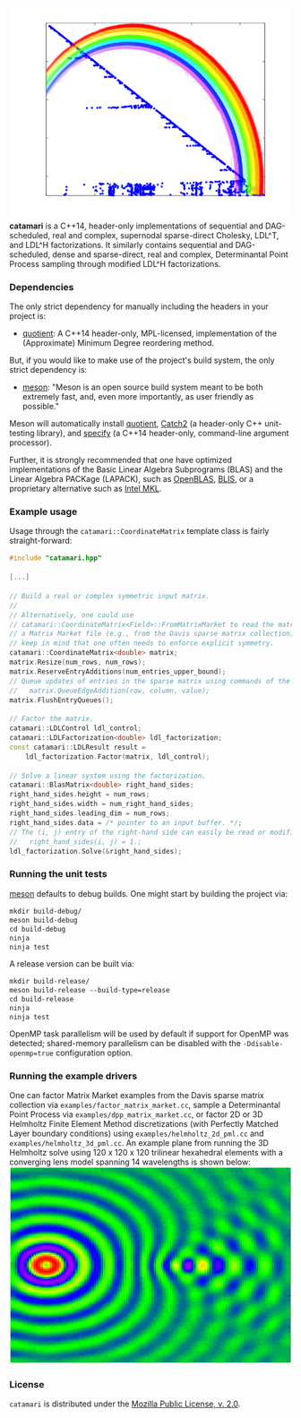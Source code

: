 ![](./images/rainbow_lhr34.png)
**catamari** is a C++14, header-only implementations of sequential and
DAG-scheduled, real and complex, supernodal sparse-direct Cholesky, LDL^T, and
LDL^H factorizations. It similarly contains sequential and DAG-scheduled,
dense and sparse-direct, real and complex, Determinantal Point Process sampling
through modified LDL^H factorizations.

### Dependencies
The only strict dependency for manually including the headers in your project
is:

* [quotient](https://gitlab.com/hodge_star/quotient): A C++14 header-only,
MPL-licensed, implementation of the (Approximate) Minimum Degree reordering
method.

But, if you would like to make use of the project's build system, the only
strict dependency is:

* [meson](http://mesonbuild.com): "Meson is an open source build system meant
to be both extremely fast, and, even more importantly, as user friendly as
possible." 

Meson will automatically install [quotient](https://gitlab.com/hodge_star/quotient), [Catch2](https://github.com/catchorg/Catch2) (a header-only C++
unit-testing library), and [specify](https://gitlab.com/hodge_star/specify)
(a C++14 header-only, command-line argument processor).

Further, it is strongly recommended that one have optimized implementations of
the Basic Linear Algebra Subprograms (BLAS) and the Linear Algebra PACKage
(LAPACK), such as [OpenBLAS](https://www.openblas.net),
[BLIS](https://github.com/flame/blis), or a proprietary alternative such as
[Intel MKL](https://software.intel.com/en-us/mkl).

### Example usage

Usage through the `catamari::CoordinateMatrix` template class is fairly
straight-forward:
```c++
#include "catamari.hpp"

[...]

// Build a real or complex symmetric input matrix.
//
// Alternatively, one could use
// catamari::CoordinateMatrix<Field>::FromMatrixMarket to read the matrix from
// a Matrix Market file (e.g., from the Davis sparse matrix collection). But
// keep in mind that one often needs to enforce explicit symmetry.
catamari::CoordinateMatrix<double> matrix;
matrix.Resize(num_rows, num_rows);
matrix.ReserveEntryAdditions(num_entries_upper_bound);
// Queue updates of entries in the sparse matrix using commands of the form:
//   matrix.QueueEdgeAddition(row, column, value);
matrix.FlushEntryQueues();

// Factor the matrix.
catamari::LDLControl ldl_control;
catamari::LDLFactorization<double> ldl_factorization;
const catamari::LDLResult result =
    ldl_factorization.Factor(matrix, ldl_control);

// Solve a linear system using the factorization.
catamari::BlasMatrix<double> right_hand_sides;
right_hand_sides.height = num_rows;
right_hand_sides.width = num_right_hand_sides;
right_hand_sides.leading_dim = num_rows;
right_hand_sides.data = /* pointer to an input buffer. */;
// The (i, j) entry of the right-hand side can easily be read or modified, e.g.:
//   right_hand_sides(i, j) = 1.;
ldl_factorization.Solve(&right_hand_sides);
```

### Running the unit tests
[meson](http://mesonbuild.com) defaults to debug builds. One might start by
building the project via:
```
mkdir build-debug/
meson build-debug
cd build-debug
ninja
ninja test
```

A release version can be built via:
```
mkdir build-release/
meson build-release --build-type=release
cd build-release
ninja
ninja test
```

OpenMP task parallelism will be used by default if support for OpenMP was
detected; shared-memory parallelism can be disabled with the
`-Ddisable-openmp=true` configuration option.

### Running the example drivers
One can factor Matrix Market examples from the Davis sparse matrix collection
via `examples/factor_matrix_market.cc`, sample a Determinantal Point Process
via `examples/dpp_matrix_market.cc`, or factor 2D or 3D Helmholtz Finite
Element Method discretizations (with Perfectly Matched Layer boundary
conditions) using `examples/helmholtz_2d_pml.cc` and
`examples/helmholtz_3d_pml.cc`. An example plane from running the 3D Helmholtz
solve using 120 x 120 x 120 trilinear hexahedral elements with a converging
lens model spanning 14 wavelengths is shown below:
![](./images/helmholtz_3d_lens_14w.png)

### License
`catamari` is distributed under the
[Mozilla Public License, v. 2.0](https://www.mozilla.org/media/MPL/2.0/index.815ca599c9df.txt).
